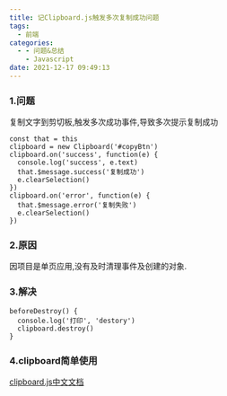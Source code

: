 ```yaml
---
title: 记Clipboard.js触发多次复制成功问题
tags:
  - 前端
categories:
  - - 问题&总结
    - Javascript
date: 2021-12-17 09:49:13
---
```


### 1.问题

复制文字到剪切板,触发多次成功事件,导致多次提示复制成功

```vue
const that = this
clipboard = new Clipboard('#copyBtn')
clipboard.on('success', function(e) {
  console.log('success', e.text)
  that.$message.success('复制成功')
  e.clearSelection()
})
clipboard.on('error', function(e) {
  that.$message.error('复制失败')
  e.clearSelection()
})
```

### 2.原因

因项目是单页应用,没有及时清理事件及创建的对象.

### 3.解决

```vue
beforeDestroy() {
  console.log('打印', 'destory')
  clipboard.destroy()
}
```

### 4.clipboard简单使用

[clipboard.js中文文档](https://www.kancloud.cn/luponu/clipboardjs_zh/988266)